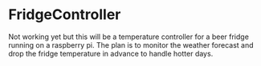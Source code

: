 # FridgeController

Not working yet but this will be a temperature controller for a beer fridge running on a raspberry pi. 
The plan is to monitor the weather forecast and drop the fridge temperature in advance to handle hotter days.
